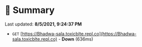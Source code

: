 # 📖 Summary
Last updated: **8/5/2021, 9:24:37 PM**

- `GET` [https://Bhadwa-sala.toxicblte.repl.co](https://Bhadwa-sala.toxicblte.repl.co) - **Down** (636ms)
